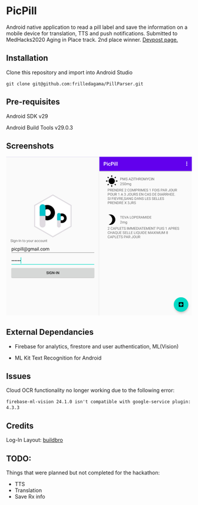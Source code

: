 # PicPill

Android native application to read a pill label and save the information on a mobile device for translation, TTS and push notifications.
Submitted to MedHacks2020 Aging in Place track. 2nd place winner. [Devpost page.](https://devpost.com/software/picpill)

## Installation

Clone this repository and import into Android Studio

```
git clone git@github.com:frilledagama/PillParser.git
```

## Pre-requisites

Android SDK v29

Android Build Tools v29.0.3

## Screenshots

![Image View](./img/readme_image.png?raw=true)

## External Dependancies
- Firebase for analytics, firestore and user authentication, ML(Vision)

- ML Kit Text Recognition for Android

## Issues
Cloud OCR functionality no longer working due to the following error:

```
firebase-ml-vision 24.1.0 isn't compatible with google-service plugin: 4.3.3
```

## Credits

Log-In Layout: [buildbro](https://gist.github.com/buildbro)

## TODO:

 Things that were planned but not completed for the hackathon:
 - TTS
 - Translation
 - Save Rx info

